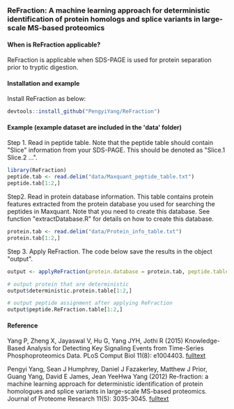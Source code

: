 ### ReFraction: A machine learning approach for deterministic identification of protein homologs and splice variants in large-scale MS-based proteomics

#### When is ReFraction applicable?

ReFraction is applicable when SDS-PAGE is used for protein separation prior to tryptic digestion.


#### Installation and example

Install ReFraction as below:

```r
devtools::install_github("PengyiYang/ReFraction")
```


#### Example (example dataset are included in the 'data' folder)

Step 1. Read in peptide table. Note that the peptide table should contain "Slice" information from your SDS-PAGE. This should be
denoted as "Slice.1	Slice.2	...".
```r
library(ReFraction)
peptide.tab <- read.delim("data/Maxquant_peptide_table.txt")
peptide.tab[1:2,]
```

Step2. Read in protein database information. This table contains protein features extracted from the protein database you used for searching the peptides in Maxquant.
Note that you need to create this database. See function "extractDatabase.R" for details on how to create this database.
```r 
protein.tab <- read.delim("data/Protein_info_table.txt")
protein.tab[1:2,]
```

Step 3. Apply ReFraction. The code below save the results in the object "output".
```r
output <- applyReFraction(protein.database = protein.tab, peptide.table = peptide.tab, fdr=0.01)

# output protein that are deterministic
output$deterministic.protein.table[1:2,]

# output peptide assignment after applying ReFraction
output$peptide.ReFraction.table[1:2,]
```

#### Reference
Yang P, Zheng X, Jayaswal V, Hu G, Yang JYH, Jothi R (2015) Knowledge-Based Analysis for 
Detecting Key Signaling Events from Time-Series Phosphoproteomics Data. PLoS Comput Biol 11(8): e1004403. [fulltext](http://journals.plos.org/ploscompbiol/article?id=10.1371/journal.pcbi.1004403)

Pengyi Yang, Sean J Humphrey, Daniel J Fazakerley, Matthew J Prior, Guang Yang, David E James, Jean YeeHwa Yang (2012) Re-fraction: a machine learning approach for deterministic identification of protein homologues and splice variants in large-scale MS-based proteomics.
Journal of Proteome Research 11(5): 3035-3045. [fulltext](http://citeseerx.ist.psu.edu/viewdoc/download?doi=10.1.1.718.8740&rep=rep1&type=pdf)
